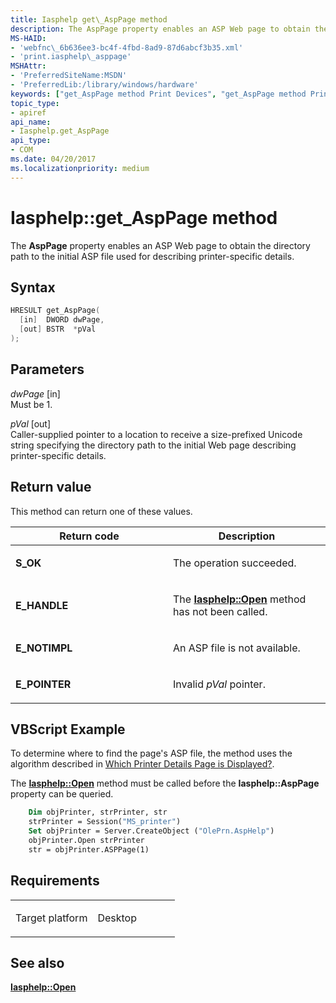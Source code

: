 ```yaml
---
title: Iasphelp get\_AspPage method
description: The AspPage property enables an ASP Web page to obtain the directory path to the initial ASP file used for describing printer-specific details.
MS-HAID:
- 'webfnc\_6b636ee3-bc4f-4fbd-8ad9-87d6abcf3b35.xml'
- 'print.iasphelp\_asppage'
MSHAttr:
- 'PreferredSiteName:MSDN'
- 'PreferredLib:/library/windows/hardware'
keywords: ["get_AspPage method Print Devices", "get_AspPage method Print Devices , Iasphelp interface", "Iasphelp interface Print Devices , get_AspPage method"]
topic_type:
- apiref
api_name:
- Iasphelp.get_AspPage
api_type:
- COM
ms.date: 04/20/2017
ms.localizationpriority: medium
---
```


# Iasphelp::get\_AspPage method


The **AspPage** property enables an ASP Web page to obtain the directory path to the initial ASP file used for describing printer-specific details.

Syntax
------

```cpp
HRESULT get_AspPage(
  [in]  DWORD dwPage,
  [out] BSTR  *pVal
);
```

Parameters
----------

*dwPage* \[in\]  
Must be 1.

*pVal* \[out\]  
Caller-supplied pointer to a location to receive a size-prefixed Unicode string specifying the directory path to the initial Web page describing printer-specific details.

Return value
------------

This method can return one of these values.

<table>
<colgroup>
<col width="50%" />
<col width="50%" />
</colgroup>
<thead>
<tr class="header">
<th>Return code</th>
<th>Description</th>
</tr>
</thead>
<tbody>
<tr class="odd">
<td><strong>S_OK</strong></td>
<td><p>The operation succeeded.</p></td>
</tr>
<tr class="even">
<td><strong>E_HANDLE</strong></td>
<td><p>The <a href="iasphelp-open.md" data-raw-source="[&lt;strong&gt;Iasphelp::Open&lt;/strong&gt;](iasphelp-open.md)"><strong>Iasphelp::Open</strong></a> method has not been called.</p></td>
</tr>
<tr class="odd">
<td><strong>E_NOTIMPL</strong></td>
<td><p>An ASP file is not available.</p></td>
</tr>
<tr class="even">
<td><strong>E_POINTER</strong></td>
<td><p>Invalid <em>pVal</em> pointer.</p></td>
</tr>
</tbody>
</table>

## VBScript Example

To determine where to find the page's ASP file, the method uses the algorithm described in [Which Printer Details Page is Displayed?](./which-printer-details-page-is-displayed-.md).

The [**Iasphelp::Open**](iasphelp-open.md) method must be called before the **Iasphelp::AspPage** property can be queried.

```vb
    Dim objPrinter, strPrinter, str
    strPrinter = Session("MS_printer")
    Set objPrinter = Server.CreateObject ("OlePrn.AspHelp")
    objPrinter.Open strPrinter
    str = objPrinter.ASPPage(1)
```

Requirements
------------

<table>
<colgroup>
<col width="50%" />
<col width="50%" />
</colgroup>
<tbody>
<tr class="odd">
<td><p>Target platform</p></td>
<td>Desktop</td>
</tr>
</tbody>
</table>

## See also

[**Iasphelp::Open**](iasphelp-open.md)
